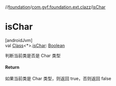 //[foundation](../../index.md)/[com.gyf.foundation.ext.clazz](index.md)/[isChar](is-char.md)

# isChar

[androidJvm]\
val [Class](https://developer.android.com/reference/kotlin/java/lang/Class.html)&lt;*&gt;.[isChar](is-char.md): [Boolean](https://kotlinlang.org/api/core/kotlin-stdlib/kotlin/-boolean/index.html)

判断当前类是否是 Char 类型

#### Return

如果当前类是 Char 类型，则返回 true，否则返回 false